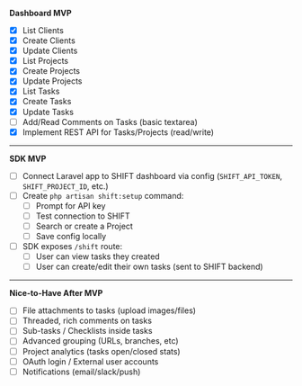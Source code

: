 **Dashboard MVP**
- [x] List Clients
- [x] Create Clients
- [x] Update Clients
- [x] List Projects
- [x] Create Projects
- [x] Update Projects
- [x] List Tasks
- [x] Create Tasks
- [x] Update Tasks
- [ ] Add/Read Comments on Tasks (basic textarea)
- [x] Implement REST API for Tasks/Projects (read/write)

---

**SDK MVP**
- [ ] Connect Laravel app to SHIFT dashboard via config (`SHIFT_API_TOKEN`, `SHIFT_PROJECT_ID`, etc.)
- [ ] Create `php artisan shift:setup` command:
    - [ ] Prompt for API key
    - [ ] Test connection to SHIFT
    - [ ] Search or create a Project
    - [ ] Save config locally
- [ ] SDK exposes `/shift` route:
    - [ ] User can view tasks they created
    - [ ] User can create/edit their own tasks (sent to SHIFT backend)

---

**Nice-to-Have After MVP**
- [ ] File attachments to tasks (upload images/files)
- [ ] Threaded, rich comments on tasks
- [ ] Sub-tasks / Checklists inside tasks
- [ ] Advanced grouping (URLs, branches, etc)
- [ ] Project analytics (tasks open/closed stats)
- [ ] OAuth login / External user accounts
- [ ] Notifications (email/slack/push)
